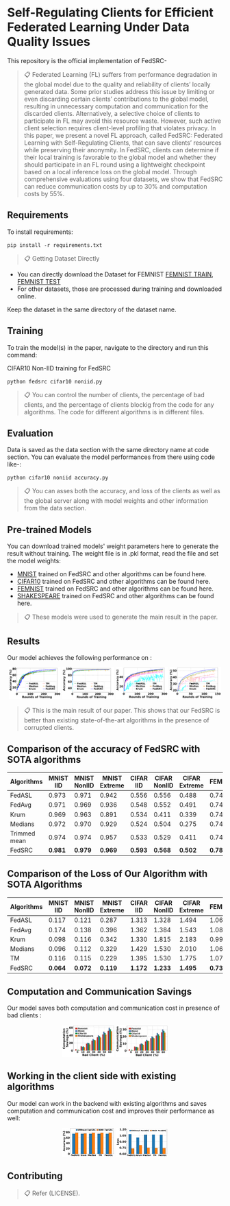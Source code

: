 

# Self-Regulating Clients for Efficient Federated Learning Under Data Quality Issues

This repository is the official implementation of FedSRC-

>📋 Federated Learning (FL) suffers from performance degradation in the global model due to the quality and reliability of clients’ locally generated data. Some prior studies address this issue by limiting or even discarding certain clients’ contributions to the global model, resulting in unnecessary computation and communication for the discarded clients. Alternatively, a selective choice of clients to participate in
FL may avoid this resource waste. However, such active client selection requires client-level profiling that violates privacy. In this paper, we present a novel FL approach, called FedSRC: Federated Learning with Self-Regulating Clients, that can save clients’ resources while preserving their anonymity. In FedSRC, clients can determine if their local training is favorable to the global model and whether they should participate in an FL round using a lightweight checkpoint based on a local inference loss on the global model. Through comprehensive evaluations using four datasets, we show that FedSRC can reduce communication costs by up to 30% and computation costs by 55%.

## Requirements

To install requirements:

```setup
pip install -r requirements.txt
```
>📋  Getting Dataset Directly
- You can directly download the Dataset for FEMNIST [FEMNIST TRAIN](https://drive.google.com/file/d/1dhwHcwHvgHGraG-OMXzVA4WrpiNLoqAV/view?usp=sharing), [FEMNIST TEST](https://drive.google.com/file/d/1Oe3yEPa2TruLkEOTLsZtipZjERBs-a1M/view?usp=sharing)
- For other datasets, those are processed during training and downloaded online.

Keep the dataset in the same directory of the dataset name.

## Training

To train the model(s) in the paper, navigate to the directory and run this command:


CIFAR10 Non-IID training for FedSRC
```
python fedsrc cifar10 noniid.py
```

>📋 You can control the number of clients, the percentage of bad clients, and the percentage of clients blockig from the code for any algorithms. The code for different algorithms is in different files.

## Evaluation

Data is saved as the data section with the same directory name at code section. You can evaluate the model performances from there using code like-:

```eval
python cifar10 noniid accuracy.py
```

>📋  You can asses both the accuracy, and loss of the clients as well as the global server along with model weights and other information from the data section.
>
## Pre-trained Models

You can download trained models' weight parameters here to generate the result without training. The weight file is in .pkl format, read the file and set the model weights:

- [MNIST](/Mnist/pretrain%20model/noniid) trained on FedSRC and other algorithms can be found here. 
- [CIFAR10](/Cifar10/pretrain%20model/noniid) trained on FedSRC and other algorithms can be found here. 
- [FEMNIST](/Femnist/pretrain%20model/noniid) trained on FedSRC and other algorithms can be found here.
- [SHAKESPEARE](https://drive.google.com/drive/folders/10jlTg8FhzvWduFYh7t0fMNKcLTmhvMH8?usp=sharing) trained on FedSRC and other algorithms can be found here.

>📋 These models were  used to generate the main result in the paper.



## Results

Our model achieves the following performance on :
<div align="center">
    <img src="Femnist/figure/femnist noniid accuracy.png" width="24%" alt="Image">
    <img src="Mnist/figure/mnist noniid accuracy.png" width="24%" alt="Image">
    <img src="Cifar10/figure/cifar10 noniid accuracy.png" width="24%" alt="Image">
    <img src="Shakespeare/figure/shakespeare noniid accuracy.png" width="24%" alt="Image">
</div>



>📋  This is the main result of our paper. This shows that our FedSRC is better than existing  state-of-the-art algorithms in the presence of corrupted clients.

## Comparison of the accuracy of FedSRC with SOTA algorithms

| Algorithms  | MNIST IID | MNIST NonIID | MNIST Extreme | CIFAR IID | CIFAR NonIID | CIFAR Extreme | FEMNIST | Shakespeare |
|-------------|------------|--------------|---------------|-----------|--------------|---------------|---------|-------------|
| FedASL     | 0.973      | 0.971        | 0.942         | 0.556     | 0.556        | 0.488         | 0.746   | 0.511       |
| FedAvg     | 0.971      | 0.969        | 0.936         | 0.548     | 0.552        | 0.491         | 0.749   | 0.499       |
| Krum       | 0.969      | 0.963        | 0.891         | 0.534     | 0.411        | 0.339         | 0.742   | 0.357       |
| Medians    | 0.972      | 0.970        | 0.929         | 0.524     | 0.504        | 0.275         | 0.742   | 0.417       |
| Trimmed mean         | 0.974      | 0.974        | 0.957         | 0.533     | 0.529        | 0.411         | 0.743   | 0.449       |
| FedSRC     | **0.981**  | **0.979**    | **0.969**     | **0.593** | **0.568**    | **0.502**     | **0.780**| **0.524**   |


## Comparison of the Loss of Our Algorithm with SOTA Algorithms

| Algorithms     | MNIST IID     | MNIST NonIID | MNIST Extreme | CIFAR IID    | CIFAR NonIID | CIFAR Extreme | FEMNIST       | Shakespeare  |
| -------------- | ------------- | ------------ | --------------| ------------ | -------------| --------------| ------------- | -------------|
| FedASL         | 0.117         | 0.121        | 0.287         | 1.313        | 1.328        | 1.494         | 1.064         | 1.655         |
| FedAvg         | 0.174         | 0.138        | 0.396         | 1.362        | 1.384        | 1.543         | 1.080         | 1.699         |
| Krum           | 0.098         | 0.116        | 0.342         | 1.330        | 1.815        | 2.183         | 0.996         | 2.315         |
| Medians        | 0.096         | 0.112        | 0.329         | 1.429        | 1.530        | 2.010         | 1.066         | 2.027         |
| TM             | 0.116         | 0.115        | 0.229         | 1.395        | 1.530        | 1.775         | 1.071         | 1.895         |
|FedSRC          | **0.064**    | **0.072**   | **0.119**    | **1.172**   | **1.233**   | **1.495**     | **0.731**    | **1.607**    |

## Computation and Communication Savings

Our model saves both computation and communication cost in presence of bad clients :
<div align="center">
    <img src="Femnist/figure/computation_savings_bar.png" width="24%" alt="Image">
    <img src="Femnist/figure/communication_savings_bar.png" width="24%" alt="Image">
</div>

## Working in the client side with existing algorithms

Our model can work in the backend with existing algorithms and saves computation and communication cost and improves their performance as well:
<div align="center">
    <img src="Femnist/figure/backend accuracy.png" width="24%" alt="Image">
    <img src="Femnist/figure/backend_loss.png" width="24%" alt="Image">
</div>

## Contributing

>📋  Refer (LICENSE). 
